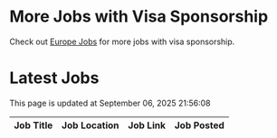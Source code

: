 # More Jobs with Visa Sponsorship

Check out [Europe Jobs](https://github.com/sureshparimi/europejobs#latest-jobs) for more jobs with visa sponsorship.

# Latest Jobs

This page is updated at September 06, 2025 21:56:08

| Job Title | Job Location | Job Link | Job Posted |
| --- | --- | --- | --- |
